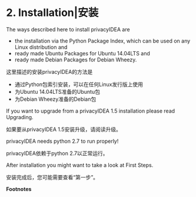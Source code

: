 # 2. Installation|安装

The ways described here to install privacyIDEA are

* the installation via the Python Package Index, which can be used on any Linux distribution and
* ready made Ubuntu Packages for Ubuntu 14.04LTS and
* ready made Debian Packages for Debian Wheezy.

这里描述的安装privacyIDEA的方法是

* 通过Python包索引安装，可以在任何Linux发行版上使用
* 为Ubuntu 14.04LTS准备的Ubuntu包
* 为Debian Wheezy准备的Debian包

If you want to upgrade from a privacyIDEA 1.5 installation please read Upgrading.

如果要从privacyIDEA 1.5安装升级，请阅读升级。

privacyIDEA needs python 2.7 to run properly!

privacyIDEA依赖于python 2.7以正常运行。

After installation you might want to take a look at First Steps.

安装完成后，您可能需要查看“第一步”。

**Footnotes**

> [1]: https://launchpad.net/~privacyidea
> 
> [2]: https://github.com/privacyidea/privacyidea/tree/master/authmodules/simpleSAMLphp